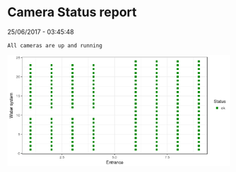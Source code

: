 Camera Status report
================
25/06/2017 - 03:45:48

    All cameras are up and running

![](camreport_files/figure-markdown_github/unnamed-chunk-2-1.png)
